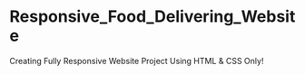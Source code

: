 # Responsive_Food_Delivering_Website
 Creating Fully Responsive Website Project Using HTML & CSS Only!
